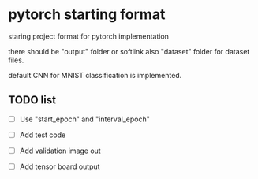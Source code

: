 # pytorch starting format

staring project format for pytorch implementation

there should be "output" folder or softlink
also "dataset" folder for dataset files.  

default CNN for MNIST classification is implemented.

## TODO list

- [ ] Use "start_epoch" and "interval_epoch"
- [ ] Add test code
- [ ] Add validation image out
- [ ] Add tensor board output

